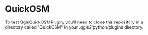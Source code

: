 QuickOSM
============================================================

To test QgisQuickOSMPlugin, you'll need to clone this repository in a directory called "QuickOSM" in your .qgis2/python/plugins directory.
